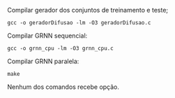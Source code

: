 Compilar gerador dos conjuntos de treinamento e teste;

`gcc -o geradorDifusao -lm -O3 geradorDifusao.c`

Compilar GRNN sequencial:

`gcc -o grnn_cpu -lm -O3 grnn_cpu.c`

Compilar GRNN paralela:

`make`


Nenhum dos comandos recebe opção.

